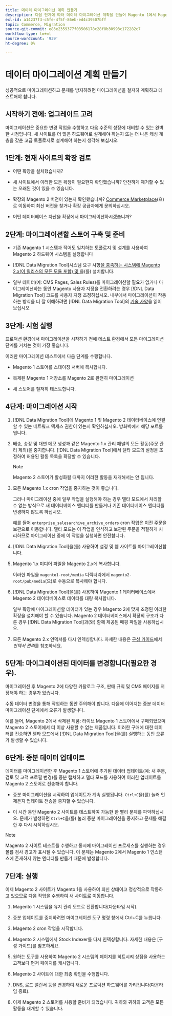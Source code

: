 ```yaml
---
title: 데이터 마이그레이션 계획 만들기
description: 다음 단계에 따라 데이터 마이그레이션 계획을 만들어 Magento 1에서 Magento 2로 성공적으로 업그레이드하십시오.
exl-id: a14237f3-c5fe-4f5f-86eb-ed4c39507bff
topic: Commerce, Migration
source-git-commit: e83e2359377f03506178c28f8b30993c172282c7
workflow-type: tm+mt
source-wordcount: '939'
ht-degree: 0%

---
```


# 데이터 마이그레이션 계획 만들기

성공적으로 마이그레이션하고 문제를 방지하려면 마이그레이션을 철저히 계획하고 테스트해야 합니다.

## 시작하기 전에: 업그레이드 고려

마이그레이션은 중요한 변경 작업을 수행하고 다음 수준의 성장에 대비할 수 있는 완벽한 시점입니다. 새 사이트를 더 많은 하드웨어로 설계해야 하는지 또는 더 나은 캐싱 계층을 갖춘 고급 토폴로지로 설계해야 하는지 생각해 보십시오.

## 1단계: 현재 사이트의 확장 검토

* 어떤 확장을 설치했습니까?

* 새 사이트에서 이러한 모든 확장이 필요한지 확인했습니까? 안전하게 제거할 수 있는 오래된 것이 있을 수 있습니다.

* 확장의 Magento 2 버전이 있는지 확인했습니까? [Commerce Marketplace]&#x200B;(으)로 이동하여 최신 버전을 찾거나 확장 공급자에게 문의하십시오.

* 어떤 데이터베이스 자산을 확장에서 마이그레이션하시겠습니까?

## 2단계: 마이그레이션할 스토어 구축 및 준비

* 기존 Magento 1 시스템과 적어도 일치하는 토폴로지 및 설계를 사용하여 Magento 2 하드웨어 시스템을 설정합니다

* [!DNL Data Migration Tool]시스템 요구 사항[을 충족하는 시스템에 Magento 2.x(이 릴리스의 모든 모듈 포함) 및 &#x200B;](../../installation/system-requirements.md)을(를) 설치합니다.

* 일부 데이터(예: CMS Pages, Sales Rules)를 마이그레이션할 필요가 없거나 마이그레이션하는 동안 Magento 사용자 지정을 전환하려는 경우 [!DNL Data Migration Tool] 코드를 사용자 지정 조정하십시오. 내부에서 마이그레이션이 작동하는 방식을 더 잘 이해하려면 [!DNL Data Migration Tool]의 [기술 사양](technical-specification.md)을 읽어 보십시오

## 3단계: 시험 실행

프로덕션 환경에서 마이그레이션을 시작하기 전에 테스트 환경에서 모든 마이그레이션 단계를 거치는 것이 가장 좋습니다.

이러한 마이그레이션 테스트에서 다음 단계를 수행합니다.

* Magento 1 스토어를 스테이징 서버에 복사합니다.

* 복제된 Magento 1 저장소를 Magento 2로 완전히 마이그레이션

* 새 스토어를 철저히 테스트합니다.

## 4단계: 마이그레이션 시작

1. [!DNL Data Migration Tool]에 Magento 1 및 Magento 2 데이터베이스에 연결할 수 있는 네트워크 액세스 권한이 있는지 확인하십시오. 방화벽에서 해당 포트를 엽니다.

1. 배송, 송장 및 대변 메모 생성과 같은 Magento 1.x 관리 패널의 모든 활동(주문 관리 제외)을 중지합니다. [!DNL Data Migration Tool]에서 델타 모드의 설정을 조정하여 허용된 활동 목록을 확장할 수 있습니다.

   >[!NOTE]
   >
   >Magento 2 스토어가 활성화될 때까지 이러한 활동을 재개해서는 안 됩니다.

1. 모든 Magento 1.x cron 작업을 중지하는 것이 좋습니다.

   그러나 마이그레이션 중에 일부 작업을 실행해야 하는 경우 델타 모드에서 처리할 수 없는 방식으로 새 데이터베이스 엔티티를 만들거나 기존 데이터베이스 엔티티를 변경하지 않도록 하십시오.

   예를 들어 `enterprise_salesarchive_archive_orders` cron 작업은 이전 주문을 보관으로 이동합니다. 델타 모드는 이 작업을 인식하고 보관된 주문을 적절하게 처리하므로 마이그레이션 중에 이 작업을 실행하면 안전합니다.

1. [!DNL Data Migration Tool]을(를) 사용하여 설정 및 웹 사이트를 마이그레이션합니다.

1. Magento 1.x 미디어 파일을 Magento 2.x에 복사합니다.

   이러한 파일을 `magento1-root/media` 디렉터리에서 `magento2-root/pub/media`(으)로 수동으로 복사해야 합니다.

1. [!DNL Data Migration Tool]을(를) 사용하여 Magento 1 데이터베이스에서 Magento 2 데이터베이스로 데이터를 대량 복사합니다.

   일부 확장에 마이그레이션할 데이터가 있는 경우 Magento 2에 맞게 조정된 이러한 확장을 설치해야 할 수 있습니다. Magento 2 데이터베이스에서 확장의 구조가 다른 경우 [!DNL Data Migration Tool]과(와) 함께 제공된 매핑 파일을 사용하십시오.

1. 모든 Magento 2.x 인덱서를 다시 인덱싱합니다. 자세한 내용은 [구성 가이드](../../configuration/cli/manage-indexers.md)에서 _인덱서 관리_&#x200B;를 참조하세요.

## 5단계: 마이그레이션된 데이터를 변경합니다(필요한 경우).

마이그레이션 후 Magento 2에 다양한 카탈로그 구조, 판매 규칙 및 CMS 페이지를 저장해야 하는 경우가 있습니다.

수동 데이터 변경을 통해 작업하는 동안 주의해야 합니다. 다음에 이어지는 증분 데이터 마이그레이션 단계에서 오류가 발생합니다.

예를 들어, Magento 2에서 삭제된 제품: 라이브 Magento 1 스토어에서 구매되었으며 Magento 2 스토어에서 더 이상 사용할 수 없는 제품입니다. 이러한 구매에 대한 데이터를 전송하면 델타 모드에서 [!DNL Data Migration Tool]을(를) 실행하는 동안 오류가 발생할 수 있습니다.

## 6단계: 증분 데이터 업데이트

데이터를 마이그레이션한 후 Magento 1 스토어에 추가된 데이터 업데이트(예: 새 주문, 검토 및 고객 프로필 변경)를 증분 캡처하고 델타 모드를 사용하여 이러한 업데이트를 Magento 2 스토어로 전송해야 합니다.

* 증분 마이그레이션을 시작하여 업데이트가 계속 실행됩니다. `Ctrl+C`을(를) 눌러 언제든지 업데이트 전송을 중지할 수 있습니다.

* 이 시간 동안 Magento 2 사이트를 테스트하여 가능한 한 빨리 문제를 파악하십시오. 문제가 발생하면 `Ctrl+C`을(를) 눌러 증분 마이그레이션을 중지하고 문제를 해결한 후 다시 시작하십시오.

>[!NOTE]
>
>Magento 2 사이트 테스트를 수행하고 동시에 마이그레이션 프로세스를 실행하는 경우 볼륨 검사 경고가 표시될 수 있습니다. 이 문제는 Magento 2에서 Magento 1 인스턴스에 존재하지 않는 엔터티를 만들기 때문에 발생합니다.

## 7단계: 실행

이제 Magento 2 사이트가 Magento 1을 사용하여 최신 상태이고 정상적으로 작동하고 있으므로 다음 작업을 수행하여 새 사이트로 이동합니다.

1. Magento 1 시스템을 유지 관리 모드로 전환합니다(다운타임 시작).

1. 증분 업데이트를 중지하려면 마이그레이션 도구 명령 창에서 Ctrl+C를 누릅니다.

1. Magento 2 cron 작업을 시작합니다.

1. Magento 2 시스템에서 Stock Indexer를 다시 인덱싱합니다. 자세한 내용은 [구성 가이드]를 참조하세요.

1. 원하는 도구를 사용하여 Magento 2 시스템의 페이지를 히트시켜 상점을 사용하는 고객보다 먼저 페이지를 캐시합니다.

1. Magento 2 사이트에 대한 최종 확인을 수행합니다.

1. DNS, 로드 밸런서 등을 변경하여 새로운 프로덕션 하드웨어를 가리킵니다(다운타임 종료).

1. 이제 Magento 2 스토어를 사용할 준비가 되었습니다. 귀하와 귀하의 고객은 모든 활동을 재개할 수 있습니다.

<!-- LINK ADDRESSES -->

[Commerce Marketplace]: https://marketplace.magento.com
